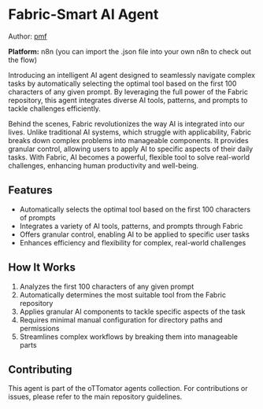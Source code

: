 # Fabric-Smart AI Agent

Author: [pmf](https://github.com/pmffromspace/n8n-useful-workflows/tree/main/fabric-smart-agent)

**Platform:** n8n (you can import the .json file into your own n8n to check out the flow)

Introducing an intelligent AI agent designed to seamlessly navigate complex tasks by automatically selecting the optimal tool based on the first 100 characters of any given prompt. By leveraging the full power of the Fabric repository, this agent integrates diverse AI tools, patterns, and prompts to tackle challenges efficiently.

Behind the scenes, Fabric revolutionizes the way AI is integrated into our lives. Unlike traditional AI systems, which struggle with applicability, Fabric breaks down complex problems into manageable components. It provides granular control, allowing users to apply AI to specific aspects of their daily tasks. With Fabric, AI becomes a powerful, flexible tool to solve real-world challenges, enhancing human productivity and well-being.

## Features

- Automatically selects the optimal tool based on the first 100 characters of prompts  
- Integrates a variety of AI tools, patterns, and prompts through Fabric  
- Offers granular control, enabling AI to be applied to specific user tasks   
- Enhances efficiency and flexibility for complex, real-world challenges  

## How It Works

1. Analyzes the first 100 characters of any given prompt  
2. Automatically determines the most suitable tool from the Fabric repository  
3. Applies granular AI components to tackle specific aspects of the task  
4. Requires minimal manual configuration for directory paths and permissions  
5. Streamlines complex workflows by breaking them into manageable parts  

## Contributing

This agent is part of the oTTomator agents collection. For contributions or issues, please refer to the main repository guidelines.



